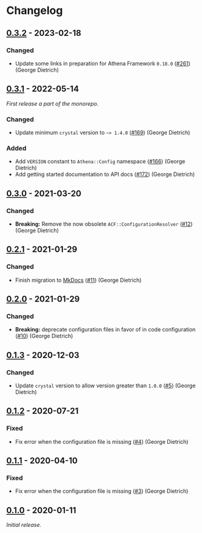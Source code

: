 # Changelog

## [0.3.2] - 2023-02-18

### Changed

- Update some links in preparation for Athena Framework `0.18.0` ([#261](https://github.com/athena-framework/athena/pull/261)) (George Dietrich)

## [0.3.1] - 2022-05-14

_First release a part of the monorepo._

### Changed

- Update minimum `crystal` version to `~> 1.4.0` ([#169](https://github.com/athena-framework/athena/pull/169)) (George Dietrich)

### Added

- Add `VERSION` constant to `Athena::Config` namespace ([#166](https://github.com/athena-framework/athena/pull/166)) (George Dietrich)
- Add getting started documentation to API docs ([#172](https://github.com/athena-framework/athena/pull/172)) (George Dietrich)

## [0.3.0] - 2021-03-20

### Changed

- **Breaking:** Remove the now obsolete `ACF::ConfigurationResolver` ([#12](https://github.com/athena-framework/config/pull/12)) (George Dietrich)

## [0.2.1] - 2021-01-29

### Changed

- Finish migration to [MkDocs](https://mkdocstrings.github.io/crystal/) ([#11](https://github.com/athena-framework/config/pull/11)) (George Dietrich)

## [0.2.0] - 2021-01-29

### Changed

- **Breaking:** deprecate configuration files in favor of in code configuration ([#10](https://github.com/athena-framework/config/pull/10)) (George Dietrich)

## [0.1.3] - 2020-12-03

### Changed

- Update `crystal` version to allow version greater than `1.0.0` ([#5](https://github.com/athena-framework/config/pull/5)) (George Dietrich)

## [0.1.2] - 2020-07-21

### Fixed

- Fix error when the configuration file is missing ([#4](https://github.com/athena-framework/config/pull/4)) (George Dietrich)

## [0.1.1] - 2020-04-10

### Fixed

- Fix error when the configuration file is missing ([#3](https://github.com/athena-framework/config/pull/3)) (George Dietrich)

## [0.1.0] - 2020-01-11

_Initial release._

[0.3.2]: https://github.com/athena-framework/config/releases/tag/v0.3.2
[0.3.1]: https://github.com/athena-framework/config/releases/tag/v0.3.1
[0.3.0]: https://github.com/athena-framework/config/releases/tag/v0.3.0
[0.2.1]: https://github.com/athena-framework/config/releases/tag/v0.2.1
[0.2.0]: https://github.com/athena-framework/config/releases/tag/v0.2.0
[0.1.3]: https://github.com/athena-framework/config/releases/tag/v0.1.3
[0.1.2]: https://github.com/athena-framework/config/releases/tag/v0.1.2
[0.1.1]: https://github.com/athena-framework/config/releases/tag/v0.1.1
[0.1.0]: https://github.com/athena-framework/config/releases/tag/v0.1.0

